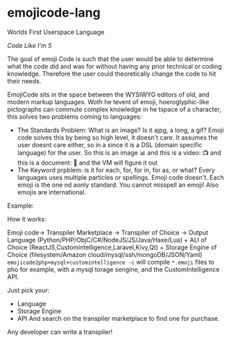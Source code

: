 # emojicode-lang
Worlds First Userspace Language

_Code Like I'm 5_

The goal of emoji Code is such that the user would be able to determine what the code did and was for without having any prior technical or coding knowledge. Therefore the user could theoretically change the code to hit their needs.

EmojiCode sits in the space between the WYSIWYG editors of old, and modern markup languages.
Woth he tevent of emoji, hoeroglyphic-like pictographs can commute complex knowledge in he tspace of a character, this solves two problems coming to languages:
 * The Standards Problem: What is an image? Is it  ajpg, a long, a gif? Emoji code solves this by being so high level, it doesn't care. It assumes the user doesnt care either, so in a since it is a DSL (domain specific language) for the user. So this is an image 📊 and this is a video: 📺 and this is a document: 📄 and the VM will figure it out
 * The Keyword prpblem: is it for each, for, for in, for as, or what? Every languages uses multiple particles or spellings. Emoji code doesn't. Each emoji is the one nd aonly standard. You cannot misspell an emoji! Also emojis are international.
 
 Example:
 
 
 How it works:
 
 Emoji code-> Transpiler Marketplace -> Transpiler of Choice -> Output Language (Python/PHP/ObjC/C#/NodeJS/JS/Java/Haxe/Lua) + ALI of Choice (ReactJS,Customintelligence,Laravel,Kivy,Qt) + Storage Engine of Choice (filesystem/Amazon cloud/mysql/ssh/mongoDB/JSON/Yaml)
 `emojicode2php+mysql+customintelligence -c` will compile `*.emoji` files to pho for example, with a mysql torage sengine, and the CustomIntelligence API.
 
 Just pick your:
 * Language
 * Storage Engine
 * API
 And search on the transpiler marketplace to find one for purchase.
 
 Any developer can write a transpiler!
